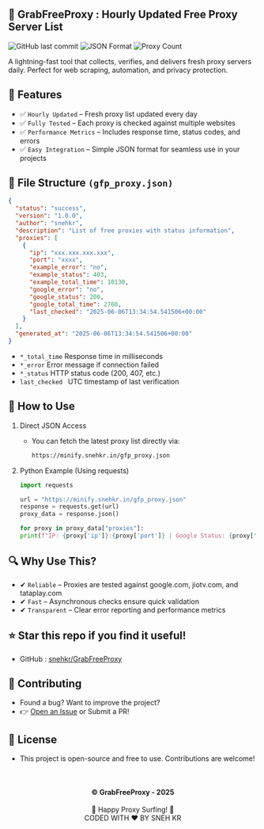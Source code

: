 ## 🌟 GrabFreeProxy : Hourly Updated Free Proxy Server List

![GitHub last commit](https://img.shields.io/github/last-commit/snehkr/GrabFreeProxy?color=green)
![JSON Format](https://img.shields.io/badge/Format-JSON-blue)
![Proxy Count](https://img.shields.io/badge/Proxies-100%2B-brightgreen)

A lightning-fast tool that collects, verifies, and delivers fresh proxy servers daily. Perfect for web scraping, automation, and privacy protection.

## 📌 Features

- ✅ `Hourly Updated` – Fresh proxy list updated every day
- ✅ `Fully Tested` – Each proxy is checked against multiple websites
- ✅ `Performance Metrics` – Includes response time, status codes, and errors
- ✅ `Easy Integration` – Simple JSON format for seamless use in your projects

## 📂 File Structure `(gfp_proxy.json)`

```json
{
  "status": "success",
  "version": "1.0.0",
  "author": "snehkr",
  "description": "List of free proxies with status information",
  "proxies": [
    {
      "ip": "xxx.xxx.xxx.xxx",
      "port": "xxxx",
      "example_error": "no",
      "example_status": 403,
      "example_total_time": 10130,
      "google_error": "no",
      "google_status": 200,
      "google_total_time": 2760,
      "last_checked": "2025-06-06T13:34:54.541506+00:00"
    }
  ],
  "generated_at": "2025-06-06T13:34:54.541506+00:00"
}
```

- `*_total_time` Response time in milliseconds
- `*_error` Error message if connection failed
- `*_status` HTTP status code (200, 407, etc.)
- `last_checked	` UTC timestamp of last verification

## 🚀 How to Use

1.  Direct JSON Access

    - You can fetch the latest proxy list directly via:

      ```md
      https://minify.snehkr.in/gfp_proxy.json
      ```

2.  Python Example (Using requests)

    ```py
    import requests

    url = "https://minify.snehkr.in/gfp_proxy.json"
    response = requests.get(url)
    proxy_data = response.json()

    for proxy in proxy_data["proxies"]:
    print(f"IP: {proxy['ip']}:{proxy['port']} | Google Status: {proxy['google_status']} | Response Time: {proxy['google_total_time']}ms")
    ```

## 🔍 Why Use This?

- ✔ `Reliable` – Proxies are tested against google.com, jiotv.com, and tataplay.com
- ✔ `Fast` – Asynchronous checks ensure quick validation
- ✔ `Transparent` – Clear error reporting and performance metrics

## ⭐ Star this repo if you find it useful!

- GitHub : [snehkr/GrabFreeProxy](https://github.com/snehkr/GrabFreeProxy)

## 🤝 Contributing

- Found a bug? Want to improve the project?
- 👉 [Open an Issue](https://github.com/snehkr/GrabFreeProxy/issues) or Submit a PR!

## 📜 License

- This project is open-source and free to use. Contributions are welcome!

</br>

<h4 align="center">
  © GrabFreeProxy - 2025 </br>
</h4>

<p align="center">
  🌟 Happy Proxy Surfing! 🌟</br>
  CODED WITH ❤️ BY SNEH KR 
</p>
